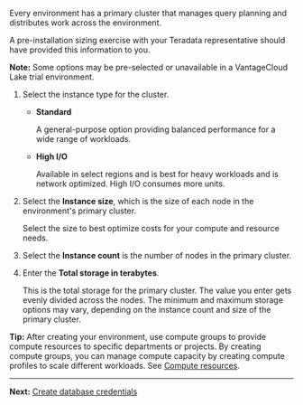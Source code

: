 Every environment has a primary cluster that manages query planning and distributes work across the environment.

A pre-installation sizing exercise with your Teradata representative should have provided this information to you.

**Note:** Some options may be pre-selected or unavailable in a VantageCloud Lake trial environment.

1.  Select the instance type for the cluster.

    -   **Standard**

        A general-purpose option providing balanced performance for a wide range of workloads.


    -   **High I/O**

        Available in select regions and is best for heavy workloads and is network optimized. High I/O consumes more units.


1.  Select the **Instance size**, which is the size of each node in the environment's primary cluster.

    Select the size to best optimize costs for your compute and resource needs.


1.  Select the **Instance count** is the number of nodes in the primary cluster.


1.  Enter the **Total storage in terabytes**.

    This is the total storage for the primary cluster. The value you enter gets evenly divided across the nodes. The minimum and maximum storage options may vary, depending on the instance count and size of the primary cluster.


**Tip:** After creating your environment, use compute groups to provide compute resources to specific departments or projects. By creating compute groups, you can manage compute capacity by creating compute profiles to scale different workloads. See [Compute resources](nmr1658424425362.md).

---

**Next:** [Create database credentials](czl1721069081260.md)

